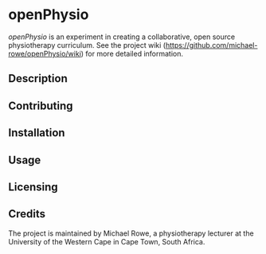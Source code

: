 # openPhysio

*openPhysio* is an experiment in creating a collaborative, open source physiotherapy curriculum. See the project wiki (https://github.com/michael-rowe/openPhysio/wiki) for more detailed information.

## Description


## Contributing


## Installation


## Usage


## Licensing


## Credits
The project is maintained by Michael Rowe, a physiotherapy lecturer at the University of the Western Cape in Cape Town, South Africa.


